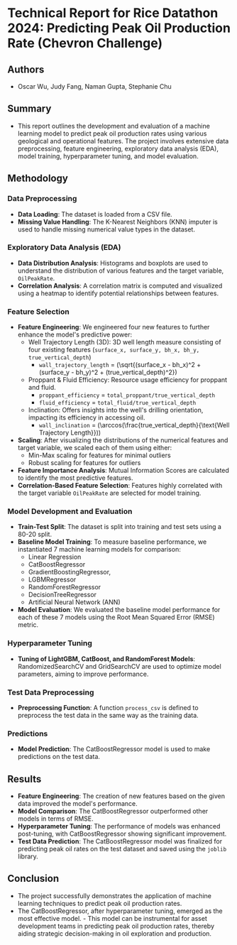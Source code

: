 # Technical Report for Rice Datathon 2024: Predicting Peak Oil Production Rate (Chevron Challenge)
## Authors
- Oscar Wu, Judy Fang, Naman Gupta, Stephanie Chu

## Summary
- This report outlines the development and evaluation of a machine learning model to predict peak oil production rates using various geological and operational features. The project involves extensive data preprocessing, feature engineering, exploratory data analysis (EDA), model training, hyperparameter tuning, and model evaluation.

## Methodology
### Data Preprocessing
- **Data Loading**: The dataset is loaded from a CSV file.
- **Missing Value Handling**: The K-Nearest Neighbors (KNN) imputer is used to handle missing numerical value types in the dataset.

### Exploratory Data Analysis (EDA)
- **Data Distribution Analysis**: Histograms and boxplots are used to understand the distribution of various features and the target variable, `OilPeakRate`.
- **Correlation Analysis**: A correlation matrix is computed and visualized using a heatmap to identify potential relationships between features.

### Feature Selection
- **Feature Engineering**: We engineered four new features to further enhance the model's predictive power:
    - Well Trajectory Length (3D): 3D well length measure consisting of four existing features (`surface_x, surface_y, bh_x, bh_y, true_vertical_depth`)
        - `wall_trajectory_length` = \(\sqrt{(surface\_x - bh\_x)^2 + (surface\_y - bh\_y)^2 + (true\_vertical\_depth)^2}\)
    - Proppant & Fluid Efficiency: Resource usage efficiency for proppant and fluid.
        - `proppant_efficiency` = `total_proppant/true_vertical_depth`
        - `fluid_efficiency` = `total_fluid/true_vertical_depth`
    - Inclination: Offers insights into the well's drilling orientation, impacting its efficiency in accessing oil.
        - `wall_inclination` = \(\arccos(\frac{true\_vertical\_depth}{\text{Well Trajectory Length}})\)
- **Scaling**: After visualizing the distributions of the numerical features and target variable, we scaled each of them using either:
    - Min-Max scaling for features for minimal outliers
    - Robust scaling for features for outliers
- **Feature Importance Analysis**: Mutual Information Scores are calculated to identify the most predictive features.
- **Correlation-Based Feature Selection**: Features highly correlated with the target variable `OilPeakRate` are selected for model training.

### Model Development and Evaluation
- **Train-Test Split**: The dataset is split into training and test sets using a 80-20 split.
- **Baseline Model Training**: To measure baseline performance, we instantiated 7 machine learning models for comparison:
    - Linear Regression
    - CatBoostRegressor
    - GradientBoostingRegressor,
    - LGBMRegressor
    - RandomForestRegressor
    - DecisionTreeRegressor
    - Artificial Neural Network (ANN)
- **Model Evaluation**: We evaluated the baseline model performance for each of these 7 models using the Root Mean Squared Error (RMSE) metric.

### Hyperparameter Tuning
- **Tuning of LightGBM, CatBoost, and RandomForest Models**: RandomizedSearchCV and GridSearchCV are used to optimize model parameters, aiming to improve performance.

### Test Data Preprocessing
- **Preprocessing Function**: A function `process_csv` is defined to preprocess the test data in the same way as the training data.

### Predictions
- **Model Prediction**: The CatBoostRegressor model is used to make predictions on the test data.

## Results
- **Feature Engineering**: The creation of new features based on the given data improved the model's performance.
- **Model Comparison**: The CatBoostRegressor outperformed other models in terms of RMSE.
- **Hyperparameter Tuning**: The performance of models was enhanced post-tuning, with CatBoostRegressor showing significant improvement.
- **Test Data Prediction**: The CatBoostRegressor model was finalized for predicting peak oil rates on the test dataset and saved using the `joblib` library.

## Conclusion
- The project successfully demonstrates the application of machine learning techniques to predict peak oil production rates.
- The CatBoostRegressor, after hyperparameter tuning, emerged as the most effective model. - This model can be instrumental for asset development teams in predicting peak oil production rates, thereby aiding strategic decision-making in oil exploration and production.
